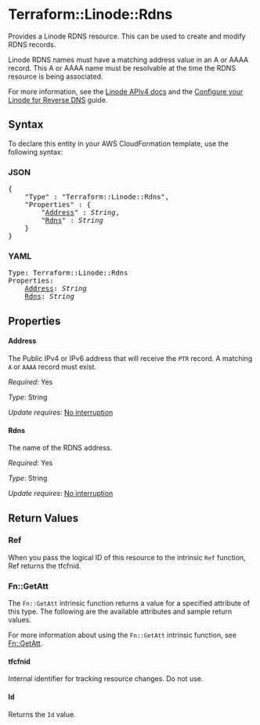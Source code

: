 # Terraform::Linode::Rdns

Provides a Linode RDNS resource.  This can be used to create and modify RDNS records.

Linode RDNS names must have a matching address value in an A or AAAA record.  This A or AAAA name must be resolvable at the time the RDNS resource is being associated.

For more information, see the [Linode APIv4 docs](https://developers.linode.com/api/docs/v4#operation/updateIP) and the [Configure your Linode for Reverse DNS](https://www.linode.com/docs/networking/dns/configure-your-linode-for-reverse-dns-classic-manager/) guide.

## Syntax

To declare this entity in your AWS CloudFormation template, use the following syntax:

### JSON

<pre>
{
    "Type" : "Terraform::Linode::Rdns",
    "Properties" : {
        "<a href="#address" title="Address">Address</a>" : <i>String</i>,
        "<a href="#rdns" title="Rdns">Rdns</a>" : <i>String</i>
    }
}
</pre>

### YAML

<pre>
Type: Terraform::Linode::Rdns
Properties:
    <a href="#address" title="Address">Address</a>: <i>String</i>
    <a href="#rdns" title="Rdns">Rdns</a>: <i>String</i>
</pre>

## Properties

#### Address

The Public IPv4 or IPv6 address that will receive the `PTR` record.  A matching `A` or `AAAA` record must exist.

_Required_: Yes

_Type_: String

_Update requires_: [No interruption](https://docs.aws.amazon.com/AWSCloudFormation/latest/UserGuide/using-cfn-updating-stacks-update-behaviors.html#update-no-interrupt)

#### Rdns

The name of the RDNS address.

_Required_: Yes

_Type_: String

_Update requires_: [No interruption](https://docs.aws.amazon.com/AWSCloudFormation/latest/UserGuide/using-cfn-updating-stacks-update-behaviors.html#update-no-interrupt)

## Return Values

### Ref

When you pass the logical ID of this resource to the intrinsic `Ref` function, Ref returns the tfcfnid.

### Fn::GetAtt

The `Fn::GetAtt` intrinsic function returns a value for a specified attribute of this type. The following are the available attributes and sample return values.

For more information about using the `Fn::GetAtt` intrinsic function, see [Fn::GetAtt](https://docs.aws.amazon.com/AWSCloudFormation/latest/UserGuide/intrinsic-function-reference-getatt.html).

#### tfcfnid

Internal identifier for tracking resource changes. Do not use.

#### Id

Returns the <code>Id</code> value.

